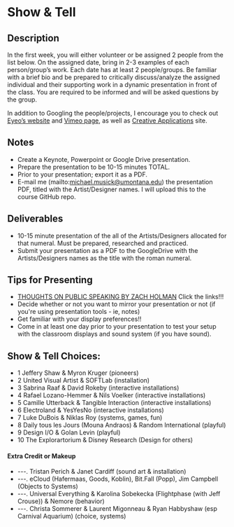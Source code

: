 # Show & Tell


## Description

In the first week, you will either volunteer or be assigned 2 people from the list below. On the assigned date, bring in 2-3 examples of each person/group’s work. Each date has at least 2 people/groups. Be familiar with a brief bio and be prepared to critically discuss/analyze the assigned individual and their supporting work in a dynamic presentation in front of the class. You are required to be informed and will be asked questions by the group.

In addition to Googling the people/projects, I encourage you to check out [Eyeo’s website](http://eyeofestival.com) and [Vimeo page](https://vimeo.com/eyeofestival), as well as [Creative Applications](http://www.creativeapplications.net) site.


## Notes

- Create a Keynote, Powerpoint or Google Drive presentation.
- Prepare the presentation to be 10-15 minutes TOTAL.
- Prior to your presentation; export it as a PDF.
- E-mail me (mailto:michael.musick@umontana.edu) the presentation PDF, titled with the Artist/Designer names. I will upload this to the course GitHub repo.


## Deliverables

- 10-15 minute presentation of the all of the Artists/Designers allocated for that numeral. Must be prepared, researched and practiced.
- Submit your presentation as a PDF to the GoogleDrive with the Artists/Designers names as the title with the roman numeral.


## Tips for Presenting

- [THOUGHTS ON PUBLIC SPEAKING BY ZACH HOLMAN](http://speaking.io/) Click the links!!!
- Decide whether or not you want to mirror your presentation or not (if you're using presentation tools - ie, notes)
- Get familiar with your display preferences!!
- Come in at least one day prior to your presentation to test your setup with the classroom displays and sound system (if you have sound).


## Show & Tell Choices:


- 1	Jeffery Shaw & Myron Kruger (pioneers)
- 2	United Visual Artist & SOFTLab (installation)
- 3	Sabrina Raaf & David Rokeby (interactive installations)
- 4	Rafael Lozano-Hemmer & Nils Voelker (interactive installations)
- 5	Camille Utterback & Tangible Interaction (interactive installations)
- 6	Electroland & YesYesNo (interactive installations)
- 7	Luke DuBois & Niklas Roy (systems, games, fun)
- 8	Daily tous les Jours (Mouna Andraos) & Random International (playful)
- 9 Design I/O & Golan Levin (playful)
- 10 The Explorartorium & Disney Research (Design for others)


#### Extra Credit or Makeup

- ---.   Tristan Perich & Janet Cardiff (sound art & installation)
- ---.	eCloud (Hafermaas, Goods, Koblin), Bit.Fall (Popp), Jim Campbell (Objects to Systems)
- ---.	Universal Everything & Karolina Sobekecka (Flightphase (with Jeff Crouse)) & Nemore (behavior)
- ---.	Christa Sommerer & Laurent Migonneau & Ryan Habbyshaw (esp Carnival Aquarium) (choice, systems)
